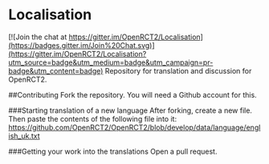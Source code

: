 # Localisation

[![Join the chat at https://gitter.im/OpenRCT2/Localisation](https://badges.gitter.im/Join%20Chat.svg)](https://gitter.im/OpenRCT2/Localisation?utm_source=badge&utm_medium=badge&utm_campaign=pr-badge&utm_content=badge)
Repository for translation and discussion for OpenRCT2.

##Contributing
Fork the repository. You will need a Github account for this.

###Starting translation of a new language
After forking, create a new file. Then paste the contents of the following file into it: https://github.com/OpenRCT2/OpenRCT2/blob/develop/data/language/english_uk.txt

###Getting your work into the translations
Open a pull request.
